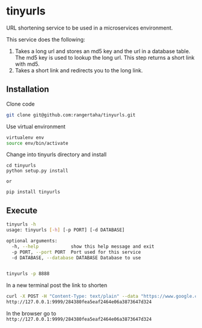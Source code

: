 # tinyurls

URL shortening service to be used in a microservices environment.

This service does the following:
1. Takes a long url and stores an md5 key and the url in a database table. 
The md5 key is used to lookup the long url. This step returns a short link 
with md5.
2. Takes a short link and redirects you to the long link.





## Installation
Clone code
```bash
git clone git@github.com:rangertaha/tinyurls.git
```
Use virtual environment
```bash
virtualenv env
source env/bin/activate

```
Change into tinyurls directory and install
```
cd tinyurls
python setup.py install 

or

pip install tinyurls

```

## Execute
```bash
tinyurls -h
usage: tinyurls [-h] [-p PORT] [-d DATABASE]

optional arguments:
  -h, --help            show this help message and exit
  -p PORT, --port PORT  Port used for this service
  -d DATABASE, --database DATABASE Database to use


tinyurls -p 8888

```

In a new terminal post the link to shorten
```bash
curl -X POST -H "Content-Type: text/plain" --data "https://www.google.com/search?q=tornado+logging+to+ELK&rlz=1C5CHFA_enUS752US752&oq=tornado+logging+to+ELK&aqs=chrome..69i57.9210j1j4&sourceid=chrome&ie=UTF-8" http://127.0.0.1:9999
http://127.0.0.1:9999/284380fea5eaf2464e06a3873647d324
```

In the browser go to `http://127.0.0.1:9999/284380fea5eaf2464e06a3873647d324`

